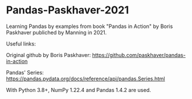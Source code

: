 # Pandas-Paskhaver-2021

Learning Pandas by examples from book "Pandas in Action" by Boris Paskhaver publiched by Manning in 2021. 

Useful links:

Original github by Boris Paskhaver:
https://github.com/paskhaver/pandas-in-action

Pandas' Series: 
https://pandas.pydata.org/docs/reference/api/pandas.Series.html

With Python 3.8+, NumPy 1.22.4 and Pandas 1.4.2 are used.
